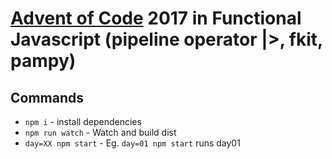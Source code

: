 # [Advent of Code](https://adventofcode.com) 2017 in Functional Javascript (pipeline operator |>, fkit, pampy)

## Commands

- `npm i` - install dependencies
- `npm run watch` - Watch and build dist
- `day=XX npm start` - Eg. `day=01 npm start` runs day01 
